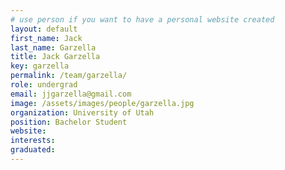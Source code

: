 ```yaml
---
# use person if you want to have a personal website created
layout: default
first_name: Jack
last_name: Garzella
title: Jack Garzella 
key: garzella
permalink: /team/garzella/
role: undergrad
email: jjgarzella@gmail.com
image: /assets/images/people/garzella.jpg
organization: University of Utah
position: Bachelor Student
website:
interests:
graduated:
---
```

